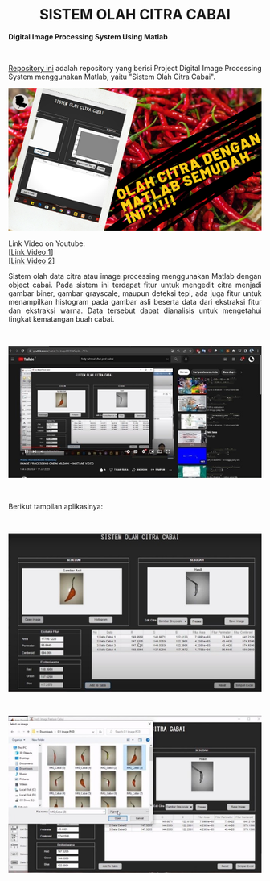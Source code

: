 <br />

<p align="center">
  <b><h1 align="center">SISTEM OLAH CITRA CABAI</h1></b>
  <b>Digital Image Processing System Using Matlab</b><br>
</p>

<br />

<p align="justify">
  <a href="https://github.com/fedyrahmatullah/PCD-Cabai">Repository ini</a> adalah repository yang berisi Project Digital Image Processing System menggunakan Matlab, yaitu "Sistem Olah Citra Cabai".
</p>

<p align="center">
  <a href='https://youtu.be/bugc08HHdCg'><img src="IMG/header youtube pcd.png"></a>
</p>
<p align="justify">
  Link Video on Youtube:<br> 
  [<a href="https://youtu.be/2ehRQA5RSm0">Link Video 1</a>]<br>
  [<a href="https://youtu.be/bugc08HHdCg">Link Video 2</a>]<br>
</p>
<p align="justify">
  Sistem olah data citra atau image processing menggunakan Matlab dengan object cabai. Pada sistem ini terdapat fitur untuk mengedit citra menjadi gambar biner, gambar grayscale, maupun deteksi tepi, ada juga fitur untuk menampilkan histogram pada gambar asli beserta data dari ekstraksi fitur dan ekstraksi warna. Data tersebut dapat dianalisis untuk mengetahui tingkat kematangan buah cabai.
</p>
<br>
<p align="center">
  <a href='https://youtu.be/2ehRQA5RSm0'><img src="IMG/youtube pcd.jpg"></a>
</p>
<br>
<p align="justify">
 Berikut tampilan aplikasinya:<br> 
</p>
<br>
<p align="center">
  <a href='https://github.com/fedyrahmatullah/PCD-Cabai'><img src="IMG/sspcd.jpg"></a>
</p>
<br>
<p align="center">
  <a href='https://github.com/fedyrahmatullah/PCD-Cabai'><img src="IMG/pcddisplaydata.jpg"></a>
</p
